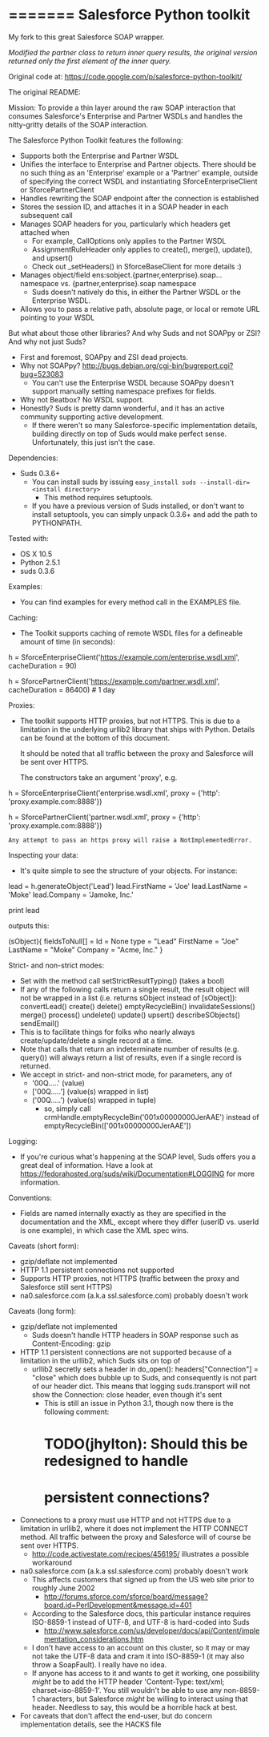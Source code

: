 =======
Salesforce Python toolkit
=============

My fork to this great Salesforce SOAP wrapper.

*Modified the partner class to return inner query results, the original version returned only the first element of the inner query.*

Original code at: https://code.google.com/p/salesforce-python-toolkit/ 

The original README:


Mission: To provide a thin layer around the raw SOAP interaction that consumes Salesforce's
Enterprise and Partner WSDLs and handles the nitty-gritty details of the SOAP interaction.


The Salesforce Python Toolkit features the following:
  - Supports both the Enterprise and Partner WSDL
  - Unifies the interface to Enterprise and Partner objects.  There should be no such thing as an
    'Enterprise' example or a 'Partner' example, outside of specifying the correct WSDL and 
    instantiating SforceEnterpriseClient or SforcePartnerClient
  - Handles rewriting the SOAP endpoint after the connection is established
  - Stores the session ID, and attaches it in a SOAP header in each subsequent call
  - Manages SOAP headers for you, particularly which headers get attached when
      - For example, CallOptions only applies to the Partner WSDL
      - AssignmentRuleHeader only applies to create(), merge(), update(), and upsert()
      - Check out _setHeaders() in SforceBaseClient for more details :)
  - Manages object/field ens:sobject.{partner,enterprise}.soap... namespace vs. 
    {partner,enterprise}.soap namespace
    - Suds doesn't natively do this, in either the Partner WSDL or the Enterprise WSDL.
  - Allows you to pass a relative path, absolute page, or local or remote URL pointing to your WSDL


But what about those other libraries?  And why Suds and not SOAPpy or ZSI?  And why not just Suds?
  - First and foremost, SOAPpy and ZSI dead projects.
  - Why not SOAPpy?   http://bugs.debian.org/cgi-bin/bugreport.cgi?bug=523083
    - You can't use the Enterprise WSDL because SOAPpy doesn't support manually setting namespace 
      prefixes for fields.
  - Why not Beatbox?  No WSDL support.
  - Honestly?  Suds is pretty damn wonderful, and it has an active community supporting active 
    development.
    - If there weren't so many Salesforce-specific implementation details, building directly on top
      of Suds would make perfect sense.  Unfortunately, this just isn't the case.


Dependencies:
  - Suds 0.3.6+
    - You can install suds by issuing `easy_install suds --install-dir=<install directory>` 
      - This method requires setuptools.
    - If you have a previous version of Suds installed, or don't want to install setuptools, you 
      can simply unpack 0.3.6+ and add the path to PYTHONPATH.


Tested with:
  - OS X 10.5
  - Python 2.5.1
  - suds 0.3.6


Examples:
  - You can find examples for every method call in the EXAMPLES file.


Caching:
  - The Toolkit supports caching of remote WSDL files for a defineable amount of time (in seconds):

h = SforceEnterpriseClient('https://example.com/enterprise.wsdl.xml', cacheDuration = 90) 

h = SforcePartnerClient('https://example.com/partner.wsdl.xml', cacheDuration = 86400) # 1 day


Proxies:
  - The toolkit supports HTTP proxies, but not HTTPS.  This is due to a limitation in the underlying
    urllib2 library that ships with Python.  Details can be found at the bottom of this document.

    It should be noted that all traffic between the proxy and Salesforce will be sent over HTTPS.

    The constructors take an argument 'proxy', e.g.

h = SforceEnterpriseClient('enterprise.wsdl.xml', proxy = {'http': 'proxy.example.com:8888'}) 

h = SforcePartnerClient('partner.wsdl.xml', proxy = {'http': 'proxy.example.com:8888'}) 

    Any attempt to pass an https proxy will raise a NotImplementedError.


Inspecting your data:
  - It's quite simple to see the structure of your objects.  For instance:

lead = h.generateObject('Lead')
lead.FirstName = 'Joe'
lead.LastName = 'Moke'
lead.Company = 'Jamoke, Inc.'

print lead

outputs this:

(sObject){
   fieldsToNull[] = <empty>
   Id = None
   type = "Lead"
   FirstName = "Joe"
   LastName = "Moke"
   Company = "Acme, Inc."
 }


Strict- and non-strict modes:
  - Set with the method call setStrictResultTyping() (takes a bool)
  - If any of the following calls return a single result, the result object will not be wrapped in a
    list (i.e. returns sObject instead of [sObject]):
convertLead()
create()
delete()
emptyRecycleBin()
invalidateSessions()
merge()
process()
undelete()
update()
upsert()
describeSObjects()
sendEmail()
  - This is to facilitate things for folks who nearly always create/update/delete a single record at
    a time.
  - Note that calls that return an indeterminate number of results (e.g. query()) will always return
    a list of results, even if a single record is returned.
  - We accept in strict- and non-strict mode, for parameters, any of
    - '00Q.....'    (value)
    - ['00Q.....']  (value(s) wrapped in list)
    - ('00Q.....')  (value(s) wrapped in tuple)
      - so, simply call crmHandle.emptyRecycleBin('001x00000000JerAAE')
        instead of emptyRecycleBin(['001x00000000JerAAE'])


Logging:
  - If you're curious what's happening at the SOAP level, Suds offers you a great deal of 
    information.  Have a look at https://fedorahosted.org/suds/wiki/Documentation#LOGGING for more
    information.


Conventions:
  - Fields are named internally exactly as they are specified in the documentation and the XML,
    except where they differ (userID vs. userId is one example), in which case the XML spec wins.


Caveats (short form):
  - gzip/deflate not implemented
  - HTTP 1.1 persistent connections not supported
  - Supports HTTP proxies, not HTTPS (traffic between the proxy and Salesforce still sent HTTPS)
  - na0.salesforce.com (a.k.a ssl.salesforce.com) probably doesn't work


Caveats (long form):
  - gzip/deflate not implemented
    - Suds doesn't handle HTTP headers in SOAP response such as 
      Content-Encoding: gzip
  - HTTP 1.1 persistent connections are not supported because of a limitation in the urllib2, which
    Suds sits on top of
    - urllib2 secretly sets a header in do_open():
      headers["Connection"] = "close"
      which does bubble up to Suds, and consequently is not part of our header dict.  This means 
      that logging suds.transport will not show the Connection: close header, even though it's sent
      - This is still an issue in Python 3.1, though now there is the following comment:
        # TODO(jhylton): Should this be redesigned to handle
        # persistent connections?
  - Connections to a proxy must use HTTP and not HTTPS due to a limitation in urllib2, where it
    does not implement the HTTP CONNECT method.  All traffic between the proxy and Salesforce will
    of course be sent over HTTPS.
    - http://code.activestate.com/recipes/456195/ illustrates a possible workaround
  - na0.salesforce.com (a.k.a ssl.salesforce.com) probably doesn't work
    - This affects customers that signed up from the US web site prior to roughly June 2002
      - http://forums.sforce.com/sforce/board/message?board.id=PerlDevelopment&message.id=401
    - According to the Salesforce docs, this particular instance requires ISO-8859-1 instead of 
      UTF-8, and UTF-8 is hard-coded into Suds
      - http://www.salesforce.com/us/developer/docs/api/Content/implementation_considerations.htm
    - I don't have access to an account on this cluster, so it may or may not take the UTF-8 data
      and cram it into ISO-8859-1 (it may also throw a SoapFault).  I really have no idea.
    - If anyone has access to it and wants to get it working, one possibility _might_ be to add
      the HTTP header 'Content-Type: text/xml; charset=iso-8859-1'.  You still wouldn't be able
      to use any non-8859-1 characters, but Salesforce _might_ be willing to interact using that
      header.  Needless to say, this would be a horrible hack at best.
  - For caveats that don't affect the end-user, but do concern implementation details, see the 
    HACKS file
